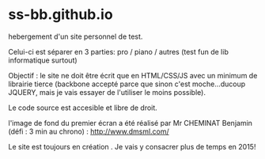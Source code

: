 ss-bb.github.io
===============

hebergement d'un site personnel de test.

Celui-ci est séparer en 3 parties: pro / piano / autres (test fun de lib informatique surtout)

Objectif : le site ne doit être écrit que en HTML/CSS/JS avec un minimum de librairie tierce (backbone accepté parce que sinon c'est moche...ducoup JQUERY, mais je vais essayer de l'utiliser le moins possible).

Le code source est accesible et libre de droit.

l'image de fond du premier écran a été réalisé par Mr CHEMINAT Benjamin (défi : 3 min au chrono) : http://www.dmsml.com/

Le site est toujours en création . Je vais y consacrer plus de temps en 2015!
